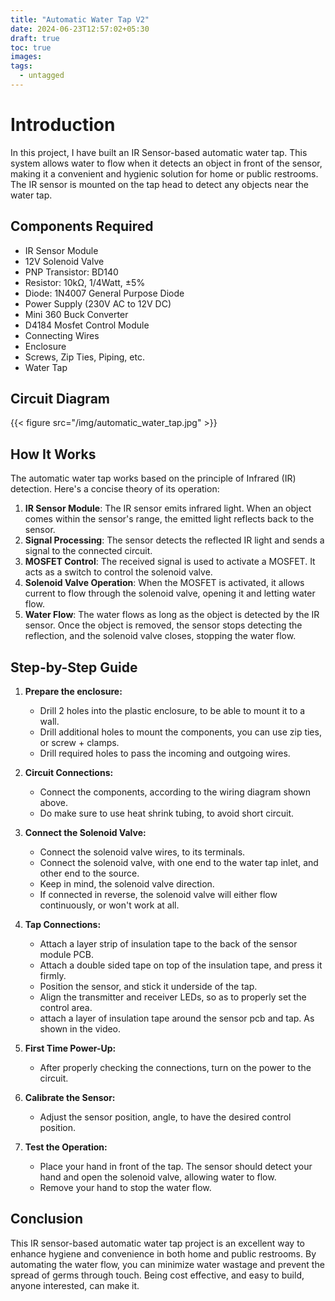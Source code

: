 ```yaml
---
title: "Automatic Water Tap V2"
date: 2024-06-23T12:57:02+05:30
draft: true
toc: true
images:
tags:
  - untagged
---
```

# Introduction

In this project, I have built an IR Sensor-based automatic water tap. This system allows water to flow when it detects an object in front of the sensor, making it a convenient and hygienic solution for home or public restrooms. The IR sensor is mounted on the tap head to detect any objects near the water tap.

## Components Required

- IR Sensor Module
- 12V Solenoid Valve
- PNP Transistor: BD140
- Resistor: 10kΩ, 1/4Watt, ±5%
- Diode: 1N4007 General Purpose Diode
- Power Supply (230V AC to 12V DC)
- Mini 360 Buck Converter 
- D4184 Mosfet Control Module
- Connecting Wires
- Enclosure
- Screws, Zip Ties, Piping, etc.
- Water Tap

## Circuit Diagram

{{< figure src="/img/automatic_water_tap.jpg" >}}

## How It Works

The automatic water tap works based on the principle of Infrared (IR) detection. Here's a concise theory of its operation:

1. **IR Sensor Module**: The IR sensor emits infrared light. When an object comes within the sensor's range, the emitted light reflects back to the sensor.
2. **Signal Processing**: The sensor detects the reflected IR light and sends a signal to the connected circuit.
3. **MOSFET Control**: The received signal is used to activate a MOSFET. It acts as a switch to control the solenoid valve.
4. **Solenoid Valve Operation**: When the MOSFET is activated, it allows current to flow through the solenoid valve, opening it and letting water flow.
5. **Water Flow**: The water flows as long as the object is detected by the IR sensor. Once the object is removed, the sensor stops detecting the reflection, and the solenoid valve closes, stopping the water flow.

## Step-by-Step Guide

1. **Prepare the enclosure:** 
   - Drill 2 holes into the plastic enclosure, to be able to mount it to a wall. 
   - Drill additional holes to mount the components, you can use zip ties, or screw + clamps.
   - Drill required holes to pass the incoming and outgoing wires.

2. **Circuit Connections:**
   - Connect the components, according to the wiring diagram shown above.
   - Do make sure to use heat shrink tubing, to avoid short circuit.

3. **Connect the Solenoid Valve:**
   - Connect the solenoid valve wires, to its terminals. 
   - Connect the solenoid valve, with one end to the water tap inlet, and other end to the source. 
   - Keep in mind, the solenoid valve direction.
   - If connected in reverse, the solenoid valve will either flow continuously, or won't work at all.

4. **Tap Connections:**
   - Attach a layer strip of insulation tape to the back of the sensor module PCB. 
   - Attach a double sided tape on top of the insulation tape, and press it firmly.
   - Position the sensor, and stick it underside of the tap.
   - Align the transmitter and receiver LEDs, so as to properly set the control area.
   - attach a layer of insulation tape around the sensor pcb and tap. As shown in the video.

5. **First Time Power-Up:** 
   - After properly checking the connections, turn on the power to the circuit.
 
6. **Calibrate the Sensor:** 
   - Adjust the sensor position, angle, to have the desired control position. 

7. **Test the Operation:** 
   - Place your hand in front of the tap. The sensor should detect your hand and open the solenoid valve, allowing water to flow. 
   - Remove your hand to stop the water flow.

## Conclusion

This IR sensor-based automatic water tap project is an excellent way to enhance hygiene and convenience in both home and public restrooms. By automating the water flow, you can minimize water wastage and prevent the spread of germs through touch. Being cost effective, and easy to build, anyone interested, can make it.



